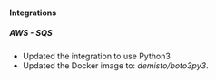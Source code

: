 
#### Integrations
##### AWS - SQS
- Updated the integration to use Python3
- Updated the Docker image to: *demisto/boto3py3*.
